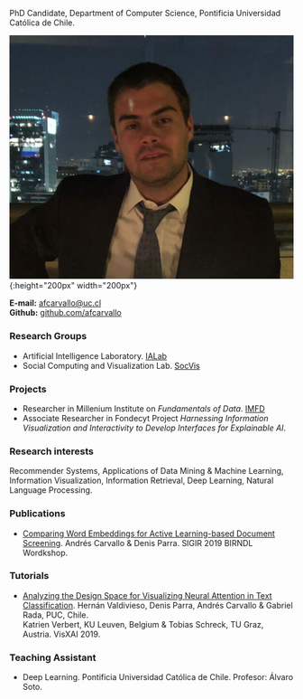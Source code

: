 PhD Candidate, Department of Computer Science, Pontificia Universidad Católica de Chile.

![foto](/assets/foto.png){:height="200px" width="200px"}

**E-mail:** afcarvallo@uc.cl  
**Github:** [github.com/afcarvallo][4]

### Research Groups 
- Artificial Intelligence Laboratory. [IALab][1] 
- Social Computing and Visualization Lab. [SocVis][2] 

### Projects 
- Researcher in Millenium Institute on *Fundamentals of Data*. [IMFD][3]
- Associate Researcher in Fondecyt Project *Harnessing Information Visualization and Interactivity to Develop Interfaces for Explainable AI*. 

### Research interests 
Recommender Systems, Applications of Data Mining & Machine Learning, Information Visualization, Information Retrieval, Deep Learning, Natural Language Processing.

### Publications
- [Comparing Word Embeddings for Active Learning-based Document Screening][5]. Andrés Carvallo & Denis Parra. SIGIR 2019 BIRNDL Wordkshop.

### Tutorials 
- [Analyzing the Design Space for Visualizing Neural Attention in Text Classification][so]. Hernán Valdivieso, Denis Parra, Andrés Carvallo & Gabriel Rada, PUC, Chile.  
Katrien Verbert, KU Leuven, Belgium 
& Tobias Schreck, TU Graz, Austria. VisXAI 2019.

### Teaching Assistant
- Deep Learning. Pontificia Universidad Católica de Chile. Profesor: Álvaro Soto. 


[so]: https://observablehq.com/@clpuc/analyzing-the-design-space-for-visualizing-neural-attenti
[1]: http://ialab.ing.puc.cl/
[2]: http://socvis.ing.puc.cl
[3]: https://imfd.cl/
[4]: github.com/afcarvallo
[5]: http://ceur-ws.org/Vol-2414/paper10.pdf

 

